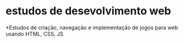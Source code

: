 # estudos de desevolvimento web
 *Estudos de criação, navegação e implementação de jogos para web  usando HTML, CSS, JS
